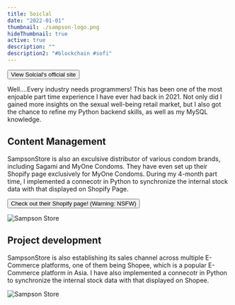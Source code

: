 ```yaml
---
title: Soiclal
date: "2022-01-01"
thumbnail: ./sampson-logo.png
hideThumbnail: true
active: true
description: ""
description2: "#blockchain #sofi"
---
```


<div class="kg-card kg-image-card kg-width-wide">

<a href="https://www.sampsonstore.com/neovision/condom/home/index.is?locale=enus" target="_blank"><button>View Solcial's official site</button></a>

<p>Well....Every industry needs programmers! This has been one of the most enjoable part time experience I have ever had back in 2021. Not only did I gained more insights on the sexual well-being retail market, but I also got the chance to refine my Python backend skills, as well as my MySQL knowledge.</p>

<h2>Content Management</h2>

<p>SampsonStore is also an exculsive distributor of various condom brands, including Sagami and MyOne Condoms. They have even set up their Shopify page exclusively for MyOne Condoms. During my 4-month part time, I implemented a connecotr in Python to synchronize the internal stock data with that displayed on Shopify Page.</p>

<a href="https://www.myonecondoms.com/" target="_blank"><button>Check out their Shopify page! (Warning: NSFW)</button></a>

![Sampson Store](./shopify-api.jpeg)

<h2>Project development</h2>

<p>SampsonStore is also establishing its sales channel across multiple E-Commerce platforms, one of them being Shopee, which is a popular E-Commerce platform in Asia. I have also implemented a connecotr in Python to synchronize the internal stock data with that displayed on Shopee.</p>

![Sampson Store](./shopee-open-api.png)

</div>
